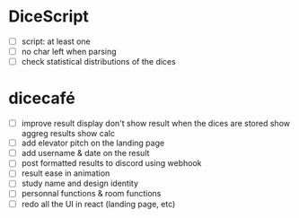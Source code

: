 # DiceScript

- [ ] script: at least one
- [ ] no char left when parsing
- [ ] check statistical distributions of the dices

# dicecafé

- [ ] improve result display
      don't show result when the dices are stored
      show aggreg results
      show calc
- [ ] add elevator pitch on the landing page
- [ ] add username & date on the result
- [ ] post formatted results to discord using webhook
- [ ] result ease in animation
- [ ] study name and design identity
- [ ] personnal functions & room functions
- [ ] redo all the UI in react (landing page, etc)
